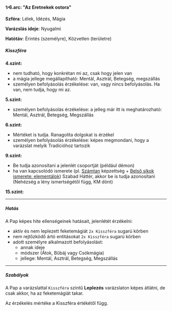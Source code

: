 #### ✨6.arc: "Az Eretnekek ostora"

**Szféra**: Lélek, Idézés, Mágia

**Varázslás ideje**: Nyugalmi

**Hatótáv**: Érintés (személyre), Közvetlen (területre)

##### Kisszféra

**4.szint:**
- nem tudható, hogy konkrétan mi az, csak hogy jelen van
- a mágia jellege megállapítható: Mentál, Asztrál, Betegség, megszállás
- személyen befolyásolás érzékelése: van, vagy nincs befolyásolás. Ha van, nem tudja, hogy mi az.

**5.szint:**
- személyen befolyásolás érzékelése: a jelleg már itt is meghatározható: Mentál, Asztrál, Betegség, Megszállás

**6.szint:**
- Mértéket is tudja. Ranagolita dolgokat is érzékel
- személyen befolyásolás érzékelése: képes megmondani, hogy a varázslat melyik Tradícióhoz tartozik

**9.szint:**
- Be tudja azonosítani a jelenlét csoportját (például démon)
- ha van kapcsolódó ismerete (pl. [Számtan](../../kepzettsegek.tudomanyos/szamtan.md) képzettség + [Belső síkok ismerete: elementálok](../../fortelyok.misztikus/belso_sikok_lenyeinek_ismerete.md)) Szabad Háttér, akkor be is tudja azonosítani (Nehézség a lény ismertségétől függ, KM dönt)

**15.szint:** 


---
##### Hatás

A Pap képes hite ellenségeinek hatásait, jelenlétét érzékelni:
- aktív és nem leplezett feketemágiát `2x Kisszféra` sugarú körben
- nem rejtőzködő ártó entitásokat `2x Kisszféra` sugarú körben
- adott személyre alkalmazott befolyásolást:
  - annak ideje
  - módszer (Átok, Bűbáj vagy Csókmágia)
  - jellege: Mentál, Asztrál, Betegség, Megszállás


---
##### Szabályok

A Pap a varázslattal `Kisszféra` szintű **Leplezés** varázslaton képes átlátni, de csak akkor, ha az feketemágiát takar.

Az érzékelés mértéke a Kisszféra értékétől függ.
